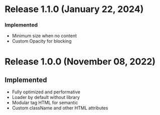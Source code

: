 # Release 1.1.0 (January 22, 2024)

### Implemented

- Minimum size when no content
- Custom Opacity for blocking

# Release 1.0.0 (November 08, 2022)

## Implemented

- Fully optimized and performative
- Loader by default without library
- Modular tag HTML for semantic
- Custom className and other HTML attributes
